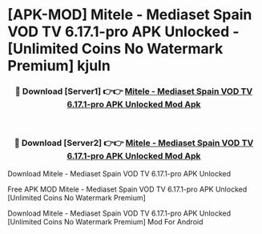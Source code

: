 # [APK-MOD] Mitele - Mediaset Spain VOD TV 6.17.1-pro APK Unlocked - [Unlimited Coins No Watermark Premium] kjuln



<div align="center">
<h3>🔴 Download [Server1] 👉👉 <a href="https://momento.my/?title=Mitele_-_Mediaset_Spain_VOD_TV_6.17.1-pro_APK_Unlocked">Mitele - Mediaset Spain VOD TV 6.17.1-pro APK Unlocked Mod Apk</a></h3><br>

<h3>🔴 Download [Server2] 👉👉 <a href="https://momento.my/?title=Mitele_-_Mediaset_Spain_VOD_TV_6.17.1-pro_APK_Unlocked">Mitele - Mediaset Spain VOD TV 6.17.1-pro APK Unlocked Mod Apk</a></h3>
</div>



Download Mitele - Mediaset Spain VOD TV 6.17.1-pro APK Unlocked 

Free APK MOD Mitele - Mediaset Spain VOD TV 6.17.1-pro APK Unlocked [Unlimited Coins No Watermark Premium]

Download Mitele - Mediaset Spain VOD TV 6.17.1-pro APK Unlocked [Unlimited Coins No Watermark Premium] Mod For Android
